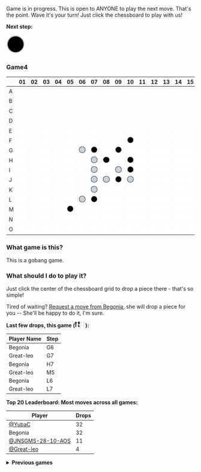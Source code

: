 Game is in progress. This is open to ANYONE to play the next move. That's the point. Wave it's your turn! Just click the chessboard to play with us!

**Next step:**
<!-- Next-piece -->
![If you can see this line of text, the pictures in the game are not loaded properly. This will prevent you from participating in this game. Try refreshing the page several times to resolve this problem.](images/black.svg)

<!-- Number-of-games -->
### Game4

<!-- The-game-board-starts-here -->
|   | 01 | 02 | 03 | 04 | 05 | 06 | 07 | 08 | 09 | 10 | 11 | 12 | 13 | 14 | 15 |
| - | - | - | - | - | - | - | - | - | - | - | - | - | - | - | - |
| A | [![](images/empty.svg)](https://github.com/YubaC/Gobang/issues/new?title=drop,0,0&body=Just+push+%27Submit+new+issue%27+without+editing+the+title.+The+README+will+be+updated+after+approximately+30+seconds.) | [![](images/empty.svg)](https://github.com/YubaC/Gobang/issues/new?title=drop,0,1&body=Just+push+%27Submit+new+issue%27+without+editing+the+title.+The+README+will+be+updated+after+approximately+30+seconds.) | [![](images/empty.svg)](https://github.com/YubaC/Gobang/issues/new?title=drop,0,2&body=Just+push+%27Submit+new+issue%27+without+editing+the+title.+The+README+will+be+updated+after+approximately+30+seconds.) | [![](images/empty.svg)](https://github.com/YubaC/Gobang/issues/new?title=drop,0,3&body=Just+push+%27Submit+new+issue%27+without+editing+the+title.+The+README+will+be+updated+after+approximately+30+seconds.) | [![](images/empty.svg)](https://github.com/YubaC/Gobang/issues/new?title=drop,0,4&body=Just+push+%27Submit+new+issue%27+without+editing+the+title.+The+README+will+be+updated+after+approximately+30+seconds.) | [![](images/empty.svg)](https://github.com/YubaC/Gobang/issues/new?title=drop,0,5&body=Just+push+%27Submit+new+issue%27+without+editing+the+title.+The+README+will+be+updated+after+approximately+30+seconds.) | [![](images/empty.svg)](https://github.com/YubaC/Gobang/issues/new?title=drop,0,6&body=Just+push+%27Submit+new+issue%27+without+editing+the+title.+The+README+will+be+updated+after+approximately+30+seconds.) | [![](images/empty.svg)](https://github.com/YubaC/Gobang/issues/new?title=drop,0,7&body=Just+push+%27Submit+new+issue%27+without+editing+the+title.+The+README+will+be+updated+after+approximately+30+seconds.) | [![](images/empty.svg)](https://github.com/YubaC/Gobang/issues/new?title=drop,0,8&body=Just+push+%27Submit+new+issue%27+without+editing+the+title.+The+README+will+be+updated+after+approximately+30+seconds.) | [![](images/empty.svg)](https://github.com/YubaC/Gobang/issues/new?title=drop,0,9&body=Just+push+%27Submit+new+issue%27+without+editing+the+title.+The+README+will+be+updated+after+approximately+30+seconds.) | [![](images/empty.svg)](https://github.com/YubaC/Gobang/issues/new?title=drop,0,10&body=Just+push+%27Submit+new+issue%27+without+editing+the+title.+The+README+will+be+updated+after+approximately+30+seconds.) | [![](images/empty.svg)](https://github.com/YubaC/Gobang/issues/new?title=drop,0,11&body=Just+push+%27Submit+new+issue%27+without+editing+the+title.+The+README+will+be+updated+after+approximately+30+seconds.) | [![](images/empty.svg)](https://github.com/YubaC/Gobang/issues/new?title=drop,0,12&body=Just+push+%27Submit+new+issue%27+without+editing+the+title.+The+README+will+be+updated+after+approximately+30+seconds.) | [![](images/empty.svg)](https://github.com/YubaC/Gobang/issues/new?title=drop,0,13&body=Just+push+%27Submit+new+issue%27+without+editing+the+title.+The+README+will+be+updated+after+approximately+30+seconds.) | [![](images/empty.svg)](https://github.com/YubaC/Gobang/issues/new?title=drop,0,14&body=Just+push+%27Submit+new+issue%27+without+editing+the+title.+The+README+will+be+updated+after+approximately+30+seconds.) |
| B | [![](images/empty.svg)](https://github.com/YubaC/Gobang/issues/new?title=drop,1,0&body=Just+push+%27Submit+new+issue%27+without+editing+the+title.+The+README+will+be+updated+after+approximately+30+seconds.) | [![](images/empty.svg)](https://github.com/YubaC/Gobang/issues/new?title=drop,1,1&body=Just+push+%27Submit+new+issue%27+without+editing+the+title.+The+README+will+be+updated+after+approximately+30+seconds.) | [![](images/empty.svg)](https://github.com/YubaC/Gobang/issues/new?title=drop,1,2&body=Just+push+%27Submit+new+issue%27+without+editing+the+title.+The+README+will+be+updated+after+approximately+30+seconds.) | [![](images/empty.svg)](https://github.com/YubaC/Gobang/issues/new?title=drop,1,3&body=Just+push+%27Submit+new+issue%27+without+editing+the+title.+The+README+will+be+updated+after+approximately+30+seconds.) | [![](images/empty.svg)](https://github.com/YubaC/Gobang/issues/new?title=drop,1,4&body=Just+push+%27Submit+new+issue%27+without+editing+the+title.+The+README+will+be+updated+after+approximately+30+seconds.) | [![](images/empty.svg)](https://github.com/YubaC/Gobang/issues/new?title=drop,1,5&body=Just+push+%27Submit+new+issue%27+without+editing+the+title.+The+README+will+be+updated+after+approximately+30+seconds.) | [![](images/empty.svg)](https://github.com/YubaC/Gobang/issues/new?title=drop,1,6&body=Just+push+%27Submit+new+issue%27+without+editing+the+title.+The+README+will+be+updated+after+approximately+30+seconds.) | [![](images/empty.svg)](https://github.com/YubaC/Gobang/issues/new?title=drop,1,7&body=Just+push+%27Submit+new+issue%27+without+editing+the+title.+The+README+will+be+updated+after+approximately+30+seconds.) | [![](images/empty.svg)](https://github.com/YubaC/Gobang/issues/new?title=drop,1,8&body=Just+push+%27Submit+new+issue%27+without+editing+the+title.+The+README+will+be+updated+after+approximately+30+seconds.) | [![](images/empty.svg)](https://github.com/YubaC/Gobang/issues/new?title=drop,1,9&body=Just+push+%27Submit+new+issue%27+without+editing+the+title.+The+README+will+be+updated+after+approximately+30+seconds.) | [![](images/empty.svg)](https://github.com/YubaC/Gobang/issues/new?title=drop,1,10&body=Just+push+%27Submit+new+issue%27+without+editing+the+title.+The+README+will+be+updated+after+approximately+30+seconds.) | [![](images/empty.svg)](https://github.com/YubaC/Gobang/issues/new?title=drop,1,11&body=Just+push+%27Submit+new+issue%27+without+editing+the+title.+The+README+will+be+updated+after+approximately+30+seconds.) | [![](images/empty.svg)](https://github.com/YubaC/Gobang/issues/new?title=drop,1,12&body=Just+push+%27Submit+new+issue%27+without+editing+the+title.+The+README+will+be+updated+after+approximately+30+seconds.) | [![](images/empty.svg)](https://github.com/YubaC/Gobang/issues/new?title=drop,1,13&body=Just+push+%27Submit+new+issue%27+without+editing+the+title.+The+README+will+be+updated+after+approximately+30+seconds.) | [![](images/empty.svg)](https://github.com/YubaC/Gobang/issues/new?title=drop,1,14&body=Just+push+%27Submit+new+issue%27+without+editing+the+title.+The+README+will+be+updated+after+approximately+30+seconds.) |
| C | [![](images/empty.svg)](https://github.com/YubaC/Gobang/issues/new?title=drop,2,0&body=Just+push+%27Submit+new+issue%27+without+editing+the+title.+The+README+will+be+updated+after+approximately+30+seconds.) | [![](images/empty.svg)](https://github.com/YubaC/Gobang/issues/new?title=drop,2,1&body=Just+push+%27Submit+new+issue%27+without+editing+the+title.+The+README+will+be+updated+after+approximately+30+seconds.) | [![](images/empty.svg)](https://github.com/YubaC/Gobang/issues/new?title=drop,2,2&body=Just+push+%27Submit+new+issue%27+without+editing+the+title.+The+README+will+be+updated+after+approximately+30+seconds.) | [![](images/empty.svg)](https://github.com/YubaC/Gobang/issues/new?title=drop,2,3&body=Just+push+%27Submit+new+issue%27+without+editing+the+title.+The+README+will+be+updated+after+approximately+30+seconds.) | [![](images/empty.svg)](https://github.com/YubaC/Gobang/issues/new?title=drop,2,4&body=Just+push+%27Submit+new+issue%27+without+editing+the+title.+The+README+will+be+updated+after+approximately+30+seconds.) | [![](images/empty.svg)](https://github.com/YubaC/Gobang/issues/new?title=drop,2,5&body=Just+push+%27Submit+new+issue%27+without+editing+the+title.+The+README+will+be+updated+after+approximately+30+seconds.) | [![](images/empty.svg)](https://github.com/YubaC/Gobang/issues/new?title=drop,2,6&body=Just+push+%27Submit+new+issue%27+without+editing+the+title.+The+README+will+be+updated+after+approximately+30+seconds.) | [![](images/empty.svg)](https://github.com/YubaC/Gobang/issues/new?title=drop,2,7&body=Just+push+%27Submit+new+issue%27+without+editing+the+title.+The+README+will+be+updated+after+approximately+30+seconds.) | [![](images/empty.svg)](https://github.com/YubaC/Gobang/issues/new?title=drop,2,8&body=Just+push+%27Submit+new+issue%27+without+editing+the+title.+The+README+will+be+updated+after+approximately+30+seconds.) | [![](images/empty.svg)](https://github.com/YubaC/Gobang/issues/new?title=drop,2,9&body=Just+push+%27Submit+new+issue%27+without+editing+the+title.+The+README+will+be+updated+after+approximately+30+seconds.) | [![](images/empty.svg)](https://github.com/YubaC/Gobang/issues/new?title=drop,2,10&body=Just+push+%27Submit+new+issue%27+without+editing+the+title.+The+README+will+be+updated+after+approximately+30+seconds.) | [![](images/empty.svg)](https://github.com/YubaC/Gobang/issues/new?title=drop,2,11&body=Just+push+%27Submit+new+issue%27+without+editing+the+title.+The+README+will+be+updated+after+approximately+30+seconds.) | [![](images/empty.svg)](https://github.com/YubaC/Gobang/issues/new?title=drop,2,12&body=Just+push+%27Submit+new+issue%27+without+editing+the+title.+The+README+will+be+updated+after+approximately+30+seconds.) | [![](images/empty.svg)](https://github.com/YubaC/Gobang/issues/new?title=drop,2,13&body=Just+push+%27Submit+new+issue%27+without+editing+the+title.+The+README+will+be+updated+after+approximately+30+seconds.) | [![](images/empty.svg)](https://github.com/YubaC/Gobang/issues/new?title=drop,2,14&body=Just+push+%27Submit+new+issue%27+without+editing+the+title.+The+README+will+be+updated+after+approximately+30+seconds.) |
| D | [![](images/empty.svg)](https://github.com/YubaC/Gobang/issues/new?title=drop,3,0&body=Just+push+%27Submit+new+issue%27+without+editing+the+title.+The+README+will+be+updated+after+approximately+30+seconds.) | [![](images/empty.svg)](https://github.com/YubaC/Gobang/issues/new?title=drop,3,1&body=Just+push+%27Submit+new+issue%27+without+editing+the+title.+The+README+will+be+updated+after+approximately+30+seconds.) | [![](images/empty.svg)](https://github.com/YubaC/Gobang/issues/new?title=drop,3,2&body=Just+push+%27Submit+new+issue%27+without+editing+the+title.+The+README+will+be+updated+after+approximately+30+seconds.) | [![](images/empty.svg)](https://github.com/YubaC/Gobang/issues/new?title=drop,3,3&body=Just+push+%27Submit+new+issue%27+without+editing+the+title.+The+README+will+be+updated+after+approximately+30+seconds.) | [![](images/empty.svg)](https://github.com/YubaC/Gobang/issues/new?title=drop,3,4&body=Just+push+%27Submit+new+issue%27+without+editing+the+title.+The+README+will+be+updated+after+approximately+30+seconds.) | [![](images/empty.svg)](https://github.com/YubaC/Gobang/issues/new?title=drop,3,5&body=Just+push+%27Submit+new+issue%27+without+editing+the+title.+The+README+will+be+updated+after+approximately+30+seconds.) | [![](images/empty.svg)](https://github.com/YubaC/Gobang/issues/new?title=drop,3,6&body=Just+push+%27Submit+new+issue%27+without+editing+the+title.+The+README+will+be+updated+after+approximately+30+seconds.) | [![](images/empty.svg)](https://github.com/YubaC/Gobang/issues/new?title=drop,3,7&body=Just+push+%27Submit+new+issue%27+without+editing+the+title.+The+README+will+be+updated+after+approximately+30+seconds.) | [![](images/empty.svg)](https://github.com/YubaC/Gobang/issues/new?title=drop,3,8&body=Just+push+%27Submit+new+issue%27+without+editing+the+title.+The+README+will+be+updated+after+approximately+30+seconds.) | [![](images/empty.svg)](https://github.com/YubaC/Gobang/issues/new?title=drop,3,9&body=Just+push+%27Submit+new+issue%27+without+editing+the+title.+The+README+will+be+updated+after+approximately+30+seconds.) | [![](images/empty.svg)](https://github.com/YubaC/Gobang/issues/new?title=drop,3,10&body=Just+push+%27Submit+new+issue%27+without+editing+the+title.+The+README+will+be+updated+after+approximately+30+seconds.) | [![](images/empty.svg)](https://github.com/YubaC/Gobang/issues/new?title=drop,3,11&body=Just+push+%27Submit+new+issue%27+without+editing+the+title.+The+README+will+be+updated+after+approximately+30+seconds.) | [![](images/empty.svg)](https://github.com/YubaC/Gobang/issues/new?title=drop,3,12&body=Just+push+%27Submit+new+issue%27+without+editing+the+title.+The+README+will+be+updated+after+approximately+30+seconds.) | [![](images/empty.svg)](https://github.com/YubaC/Gobang/issues/new?title=drop,3,13&body=Just+push+%27Submit+new+issue%27+without+editing+the+title.+The+README+will+be+updated+after+approximately+30+seconds.) | [![](images/empty.svg)](https://github.com/YubaC/Gobang/issues/new?title=drop,3,14&body=Just+push+%27Submit+new+issue%27+without+editing+the+title.+The+README+will+be+updated+after+approximately+30+seconds.) |
| E | [![](images/empty.svg)](https://github.com/YubaC/Gobang/issues/new?title=drop,4,0&body=Just+push+%27Submit+new+issue%27+without+editing+the+title.+The+README+will+be+updated+after+approximately+30+seconds.) | [![](images/empty.svg)](https://github.com/YubaC/Gobang/issues/new?title=drop,4,1&body=Just+push+%27Submit+new+issue%27+without+editing+the+title.+The+README+will+be+updated+after+approximately+30+seconds.) | [![](images/empty.svg)](https://github.com/YubaC/Gobang/issues/new?title=drop,4,2&body=Just+push+%27Submit+new+issue%27+without+editing+the+title.+The+README+will+be+updated+after+approximately+30+seconds.) | [![](images/empty.svg)](https://github.com/YubaC/Gobang/issues/new?title=drop,4,3&body=Just+push+%27Submit+new+issue%27+without+editing+the+title.+The+README+will+be+updated+after+approximately+30+seconds.) | [![](images/empty.svg)](https://github.com/YubaC/Gobang/issues/new?title=drop,4,4&body=Just+push+%27Submit+new+issue%27+without+editing+the+title.+The+README+will+be+updated+after+approximately+30+seconds.) | [![](images/empty.svg)](https://github.com/YubaC/Gobang/issues/new?title=drop,4,5&body=Just+push+%27Submit+new+issue%27+without+editing+the+title.+The+README+will+be+updated+after+approximately+30+seconds.) | [![](images/empty.svg)](https://github.com/YubaC/Gobang/issues/new?title=drop,4,6&body=Just+push+%27Submit+new+issue%27+without+editing+the+title.+The+README+will+be+updated+after+approximately+30+seconds.) | [![](images/empty.svg)](https://github.com/YubaC/Gobang/issues/new?title=drop,4,7&body=Just+push+%27Submit+new+issue%27+without+editing+the+title.+The+README+will+be+updated+after+approximately+30+seconds.) | [![](images/empty.svg)](https://github.com/YubaC/Gobang/issues/new?title=drop,4,8&body=Just+push+%27Submit+new+issue%27+without+editing+the+title.+The+README+will+be+updated+after+approximately+30+seconds.) | [![](images/empty.svg)](https://github.com/YubaC/Gobang/issues/new?title=drop,4,9&body=Just+push+%27Submit+new+issue%27+without+editing+the+title.+The+README+will+be+updated+after+approximately+30+seconds.) | [![](images/empty.svg)](https://github.com/YubaC/Gobang/issues/new?title=drop,4,10&body=Just+push+%27Submit+new+issue%27+without+editing+the+title.+The+README+will+be+updated+after+approximately+30+seconds.) | [![](images/empty.svg)](https://github.com/YubaC/Gobang/issues/new?title=drop,4,11&body=Just+push+%27Submit+new+issue%27+without+editing+the+title.+The+README+will+be+updated+after+approximately+30+seconds.) | [![](images/empty.svg)](https://github.com/YubaC/Gobang/issues/new?title=drop,4,12&body=Just+push+%27Submit+new+issue%27+without+editing+the+title.+The+README+will+be+updated+after+approximately+30+seconds.) | [![](images/empty.svg)](https://github.com/YubaC/Gobang/issues/new?title=drop,4,13&body=Just+push+%27Submit+new+issue%27+without+editing+the+title.+The+README+will+be+updated+after+approximately+30+seconds.) | [![](images/empty.svg)](https://github.com/YubaC/Gobang/issues/new?title=drop,4,14&body=Just+push+%27Submit+new+issue%27+without+editing+the+title.+The+README+will+be+updated+after+approximately+30+seconds.) |
| F | [![](images/empty.svg)](https://github.com/YubaC/Gobang/issues/new?title=drop,5,0&body=Just+push+%27Submit+new+issue%27+without+editing+the+title.+The+README+will+be+updated+after+approximately+30+seconds.) | [![](images/empty.svg)](https://github.com/YubaC/Gobang/issues/new?title=drop,5,1&body=Just+push+%27Submit+new+issue%27+without+editing+the+title.+The+README+will+be+updated+after+approximately+30+seconds.) | [![](images/empty.svg)](https://github.com/YubaC/Gobang/issues/new?title=drop,5,2&body=Just+push+%27Submit+new+issue%27+without+editing+the+title.+The+README+will+be+updated+after+approximately+30+seconds.) | [![](images/empty.svg)](https://github.com/YubaC/Gobang/issues/new?title=drop,5,3&body=Just+push+%27Submit+new+issue%27+without+editing+the+title.+The+README+will+be+updated+after+approximately+30+seconds.) | [![](images/empty.svg)](https://github.com/YubaC/Gobang/issues/new?title=drop,5,4&body=Just+push+%27Submit+new+issue%27+without+editing+the+title.+The+README+will+be+updated+after+approximately+30+seconds.) | [![](images/empty.svg)](https://github.com/YubaC/Gobang/issues/new?title=drop,5,5&body=Just+push+%27Submit+new+issue%27+without+editing+the+title.+The+README+will+be+updated+after+approximately+30+seconds.) | [![](images/empty.svg)](https://github.com/YubaC/Gobang/issues/new?title=drop,5,6&body=Just+push+%27Submit+new+issue%27+without+editing+the+title.+The+README+will+be+updated+after+approximately+30+seconds.) | [![](images/empty.svg)](https://github.com/YubaC/Gobang/issues/new?title=drop,5,7&body=Just+push+%27Submit+new+issue%27+without+editing+the+title.+The+README+will+be+updated+after+approximately+30+seconds.) | [![](images/empty.svg)](https://github.com/YubaC/Gobang/issues/new?title=drop,5,8&body=Just+push+%27Submit+new+issue%27+without+editing+the+title.+The+README+will+be+updated+after+approximately+30+seconds.) | ![](images/black.svg) | [![](images/empty.svg)](https://github.com/YubaC/Gobang/issues/new?title=drop,5,10&body=Just+push+%27Submit+new+issue%27+without+editing+the+title.+The+README+will+be+updated+after+approximately+30+seconds.) | [![](images/empty.svg)](https://github.com/YubaC/Gobang/issues/new?title=drop,5,11&body=Just+push+%27Submit+new+issue%27+without+editing+the+title.+The+README+will+be+updated+after+approximately+30+seconds.) | [![](images/empty.svg)](https://github.com/YubaC/Gobang/issues/new?title=drop,5,12&body=Just+push+%27Submit+new+issue%27+without+editing+the+title.+The+README+will+be+updated+after+approximately+30+seconds.) | [![](images/empty.svg)](https://github.com/YubaC/Gobang/issues/new?title=drop,5,13&body=Just+push+%27Submit+new+issue%27+without+editing+the+title.+The+README+will+be+updated+after+approximately+30+seconds.) | [![](images/empty.svg)](https://github.com/YubaC/Gobang/issues/new?title=drop,5,14&body=Just+push+%27Submit+new+issue%27+without+editing+the+title.+The+README+will+be+updated+after+approximately+30+seconds.) |
| G | [![](images/empty.svg)](https://github.com/YubaC/Gobang/issues/new?title=drop,6,0&body=Just+push+%27Submit+new+issue%27+without+editing+the+title.+The+README+will+be+updated+after+approximately+30+seconds.) | [![](images/empty.svg)](https://github.com/YubaC/Gobang/issues/new?title=drop,6,1&body=Just+push+%27Submit+new+issue%27+without+editing+the+title.+The+README+will+be+updated+after+approximately+30+seconds.) | [![](images/empty.svg)](https://github.com/YubaC/Gobang/issues/new?title=drop,6,2&body=Just+push+%27Submit+new+issue%27+without+editing+the+title.+The+README+will+be+updated+after+approximately+30+seconds.) | [![](images/empty.svg)](https://github.com/YubaC/Gobang/issues/new?title=drop,6,3&body=Just+push+%27Submit+new+issue%27+without+editing+the+title.+The+README+will+be+updated+after+approximately+30+seconds.) | [![](images/empty.svg)](https://github.com/YubaC/Gobang/issues/new?title=drop,6,4&body=Just+push+%27Submit+new+issue%27+without+editing+the+title.+The+README+will+be+updated+after+approximately+30+seconds.) | ![](images/white.svg) | ![](images/black.svg) | [![](images/empty.svg)](https://github.com/YubaC/Gobang/issues/new?title=drop,6,7&body=Just+push+%27Submit+new+issue%27+without+editing+the+title.+The+README+will+be+updated+after+approximately+30+seconds.) | ![](images/black.svg) | [![](images/empty.svg)](https://github.com/YubaC/Gobang/issues/new?title=drop,6,9&body=Just+push+%27Submit+new+issue%27+without+editing+the+title.+The+README+will+be+updated+after+approximately+30+seconds.) | [![](images/empty.svg)](https://github.com/YubaC/Gobang/issues/new?title=drop,6,10&body=Just+push+%27Submit+new+issue%27+without+editing+the+title.+The+README+will+be+updated+after+approximately+30+seconds.) | [![](images/empty.svg)](https://github.com/YubaC/Gobang/issues/new?title=drop,6,11&body=Just+push+%27Submit+new+issue%27+without+editing+the+title.+The+README+will+be+updated+after+approximately+30+seconds.) | [![](images/empty.svg)](https://github.com/YubaC/Gobang/issues/new?title=drop,6,12&body=Just+push+%27Submit+new+issue%27+without+editing+the+title.+The+README+will+be+updated+after+approximately+30+seconds.) | [![](images/empty.svg)](https://github.com/YubaC/Gobang/issues/new?title=drop,6,13&body=Just+push+%27Submit+new+issue%27+without+editing+the+title.+The+README+will+be+updated+after+approximately+30+seconds.) | [![](images/empty.svg)](https://github.com/YubaC/Gobang/issues/new?title=drop,6,14&body=Just+push+%27Submit+new+issue%27+without+editing+the+title.+The+README+will+be+updated+after+approximately+30+seconds.) |
| H | [![](images/empty.svg)](https://github.com/YubaC/Gobang/issues/new?title=drop,7,0&body=Just+push+%27Submit+new+issue%27+without+editing+the+title.+The+README+will+be+updated+after+approximately+30+seconds.) | [![](images/empty.svg)](https://github.com/YubaC/Gobang/issues/new?title=drop,7,1&body=Just+push+%27Submit+new+issue%27+without+editing+the+title.+The+README+will+be+updated+after+approximately+30+seconds.) | [![](images/empty.svg)](https://github.com/YubaC/Gobang/issues/new?title=drop,7,2&body=Just+push+%27Submit+new+issue%27+without+editing+the+title.+The+README+will+be+updated+after+approximately+30+seconds.) | [![](images/empty.svg)](https://github.com/YubaC/Gobang/issues/new?title=drop,7,3&body=Just+push+%27Submit+new+issue%27+without+editing+the+title.+The+README+will+be+updated+after+approximately+30+seconds.) | [![](images/empty.svg)](https://github.com/YubaC/Gobang/issues/new?title=drop,7,4&body=Just+push+%27Submit+new+issue%27+without+editing+the+title.+The+README+will+be+updated+after+approximately+30+seconds.) | [![](images/empty.svg)](https://github.com/YubaC/Gobang/issues/new?title=drop,7,5&body=Just+push+%27Submit+new+issue%27+without+editing+the+title.+The+README+will+be+updated+after+approximately+30+seconds.) | ![](images/white.svg) | ![](images/black.svg) | [![](images/empty.svg)](https://github.com/YubaC/Gobang/issues/new?title=drop,7,8&body=Just+push+%27Submit+new+issue%27+without+editing+the+title.+The+README+will+be+updated+after+approximately+30+seconds.) | ![](images/black.svg) | [![](images/empty.svg)](https://github.com/YubaC/Gobang/issues/new?title=drop,7,10&body=Just+push+%27Submit+new+issue%27+without+editing+the+title.+The+README+will+be+updated+after+approximately+30+seconds.) | [![](images/empty.svg)](https://github.com/YubaC/Gobang/issues/new?title=drop,7,11&body=Just+push+%27Submit+new+issue%27+without+editing+the+title.+The+README+will+be+updated+after+approximately+30+seconds.) | [![](images/empty.svg)](https://github.com/YubaC/Gobang/issues/new?title=drop,7,12&body=Just+push+%27Submit+new+issue%27+without+editing+the+title.+The+README+will+be+updated+after+approximately+30+seconds.) | [![](images/empty.svg)](https://github.com/YubaC/Gobang/issues/new?title=drop,7,13&body=Just+push+%27Submit+new+issue%27+without+editing+the+title.+The+README+will+be+updated+after+approximately+30+seconds.) | [![](images/empty.svg)](https://github.com/YubaC/Gobang/issues/new?title=drop,7,14&body=Just+push+%27Submit+new+issue%27+without+editing+the+title.+The+README+will+be+updated+after+approximately+30+seconds.) |
| I | [![](images/empty.svg)](https://github.com/YubaC/Gobang/issues/new?title=drop,8,0&body=Just+push+%27Submit+new+issue%27+without+editing+the+title.+The+README+will+be+updated+after+approximately+30+seconds.) | [![](images/empty.svg)](https://github.com/YubaC/Gobang/issues/new?title=drop,8,1&body=Just+push+%27Submit+new+issue%27+without+editing+the+title.+The+README+will+be+updated+after+approximately+30+seconds.) | [![](images/empty.svg)](https://github.com/YubaC/Gobang/issues/new?title=drop,8,2&body=Just+push+%27Submit+new+issue%27+without+editing+the+title.+The+README+will+be+updated+after+approximately+30+seconds.) | [![](images/empty.svg)](https://github.com/YubaC/Gobang/issues/new?title=drop,8,3&body=Just+push+%27Submit+new+issue%27+without+editing+the+title.+The+README+will+be+updated+after+approximately+30+seconds.) | [![](images/empty.svg)](https://github.com/YubaC/Gobang/issues/new?title=drop,8,4&body=Just+push+%27Submit+new+issue%27+without+editing+the+title.+The+README+will+be+updated+after+approximately+30+seconds.) | [![](images/empty.svg)](https://github.com/YubaC/Gobang/issues/new?title=drop,8,5&body=Just+push+%27Submit+new+issue%27+without+editing+the+title.+The+README+will+be+updated+after+approximately+30+seconds.) | ![](images/white.svg) | [![](images/empty.svg)](https://github.com/YubaC/Gobang/issues/new?title=drop,8,7&body=Just+push+%27Submit+new+issue%27+without+editing+the+title.+The+README+will+be+updated+after+approximately+30+seconds.) | ![](images/white.svg) | ![](images/black.svg) | [![](images/empty.svg)](https://github.com/YubaC/Gobang/issues/new?title=drop,8,10&body=Just+push+%27Submit+new+issue%27+without+editing+the+title.+The+README+will+be+updated+after+approximately+30+seconds.) | [![](images/empty.svg)](https://github.com/YubaC/Gobang/issues/new?title=drop,8,11&body=Just+push+%27Submit+new+issue%27+without+editing+the+title.+The+README+will+be+updated+after+approximately+30+seconds.) | [![](images/empty.svg)](https://github.com/YubaC/Gobang/issues/new?title=drop,8,12&body=Just+push+%27Submit+new+issue%27+without+editing+the+title.+The+README+will+be+updated+after+approximately+30+seconds.) | [![](images/empty.svg)](https://github.com/YubaC/Gobang/issues/new?title=drop,8,13&body=Just+push+%27Submit+new+issue%27+without+editing+the+title.+The+README+will+be+updated+after+approximately+30+seconds.) | [![](images/empty.svg)](https://github.com/YubaC/Gobang/issues/new?title=drop,8,14&body=Just+push+%27Submit+new+issue%27+without+editing+the+title.+The+README+will+be+updated+after+approximately+30+seconds.) |
| J | [![](images/empty.svg)](https://github.com/YubaC/Gobang/issues/new?title=drop,9,0&body=Just+push+%27Submit+new+issue%27+without+editing+the+title.+The+README+will+be+updated+after+approximately+30+seconds.) | [![](images/empty.svg)](https://github.com/YubaC/Gobang/issues/new?title=drop,9,1&body=Just+push+%27Submit+new+issue%27+without+editing+the+title.+The+README+will+be+updated+after+approximately+30+seconds.) | [![](images/empty.svg)](https://github.com/YubaC/Gobang/issues/new?title=drop,9,2&body=Just+push+%27Submit+new+issue%27+without+editing+the+title.+The+README+will+be+updated+after+approximately+30+seconds.) | [![](images/empty.svg)](https://github.com/YubaC/Gobang/issues/new?title=drop,9,3&body=Just+push+%27Submit+new+issue%27+without+editing+the+title.+The+README+will+be+updated+after+approximately+30+seconds.) | [![](images/empty.svg)](https://github.com/YubaC/Gobang/issues/new?title=drop,9,4&body=Just+push+%27Submit+new+issue%27+without+editing+the+title.+The+README+will+be+updated+after+approximately+30+seconds.) | [![](images/empty.svg)](https://github.com/YubaC/Gobang/issues/new?title=drop,9,5&body=Just+push+%27Submit+new+issue%27+without+editing+the+title.+The+README+will+be+updated+after+approximately+30+seconds.) | ![](images/white.svg) | ![](images/white.svg) | ![](images/black.svg) | ![](images/white.svg) | [![](images/empty.svg)](https://github.com/YubaC/Gobang/issues/new?title=drop,9,10&body=Just+push+%27Submit+new+issue%27+without+editing+the+title.+The+README+will+be+updated+after+approximately+30+seconds.) | [![](images/empty.svg)](https://github.com/YubaC/Gobang/issues/new?title=drop,9,11&body=Just+push+%27Submit+new+issue%27+without+editing+the+title.+The+README+will+be+updated+after+approximately+30+seconds.) | [![](images/empty.svg)](https://github.com/YubaC/Gobang/issues/new?title=drop,9,12&body=Just+push+%27Submit+new+issue%27+without+editing+the+title.+The+README+will+be+updated+after+approximately+30+seconds.) | [![](images/empty.svg)](https://github.com/YubaC/Gobang/issues/new?title=drop,9,13&body=Just+push+%27Submit+new+issue%27+without+editing+the+title.+The+README+will+be+updated+after+approximately+30+seconds.) | [![](images/empty.svg)](https://github.com/YubaC/Gobang/issues/new?title=drop,9,14&body=Just+push+%27Submit+new+issue%27+without+editing+the+title.+The+README+will+be+updated+after+approximately+30+seconds.) |
| K | [![](images/empty.svg)](https://github.com/YubaC/Gobang/issues/new?title=drop,10,0&body=Just+push+%27Submit+new+issue%27+without+editing+the+title.+The+README+will+be+updated+after+approximately+30+seconds.) | [![](images/empty.svg)](https://github.com/YubaC/Gobang/issues/new?title=drop,10,1&body=Just+push+%27Submit+new+issue%27+without+editing+the+title.+The+README+will+be+updated+after+approximately+30+seconds.) | [![](images/empty.svg)](https://github.com/YubaC/Gobang/issues/new?title=drop,10,2&body=Just+push+%27Submit+new+issue%27+without+editing+the+title.+The+README+will+be+updated+after+approximately+30+seconds.) | [![](images/empty.svg)](https://github.com/YubaC/Gobang/issues/new?title=drop,10,3&body=Just+push+%27Submit+new+issue%27+without+editing+the+title.+The+README+will+be+updated+after+approximately+30+seconds.) | [![](images/empty.svg)](https://github.com/YubaC/Gobang/issues/new?title=drop,10,4&body=Just+push+%27Submit+new+issue%27+without+editing+the+title.+The+README+will+be+updated+after+approximately+30+seconds.) | [![](images/empty.svg)](https://github.com/YubaC/Gobang/issues/new?title=drop,10,5&body=Just+push+%27Submit+new+issue%27+without+editing+the+title.+The+README+will+be+updated+after+approximately+30+seconds.) | ![](images/white.svg) | [![](images/empty.svg)](https://github.com/YubaC/Gobang/issues/new?title=drop,10,7&body=Just+push+%27Submit+new+issue%27+without+editing+the+title.+The+README+will+be+updated+after+approximately+30+seconds.) | [![](images/empty.svg)](https://github.com/YubaC/Gobang/issues/new?title=drop,10,8&body=Just+push+%27Submit+new+issue%27+without+editing+the+title.+The+README+will+be+updated+after+approximately+30+seconds.) | [![](images/empty.svg)](https://github.com/YubaC/Gobang/issues/new?title=drop,10,9&body=Just+push+%27Submit+new+issue%27+without+editing+the+title.+The+README+will+be+updated+after+approximately+30+seconds.) | [![](images/empty.svg)](https://github.com/YubaC/Gobang/issues/new?title=drop,10,10&body=Just+push+%27Submit+new+issue%27+without+editing+the+title.+The+README+will+be+updated+after+approximately+30+seconds.) | [![](images/empty.svg)](https://github.com/YubaC/Gobang/issues/new?title=drop,10,11&body=Just+push+%27Submit+new+issue%27+without+editing+the+title.+The+README+will+be+updated+after+approximately+30+seconds.) | [![](images/empty.svg)](https://github.com/YubaC/Gobang/issues/new?title=drop,10,12&body=Just+push+%27Submit+new+issue%27+without+editing+the+title.+The+README+will+be+updated+after+approximately+30+seconds.) | [![](images/empty.svg)](https://github.com/YubaC/Gobang/issues/new?title=drop,10,13&body=Just+push+%27Submit+new+issue%27+without+editing+the+title.+The+README+will+be+updated+after+approximately+30+seconds.) | [![](images/empty.svg)](https://github.com/YubaC/Gobang/issues/new?title=drop,10,14&body=Just+push+%27Submit+new+issue%27+without+editing+the+title.+The+README+will+be+updated+after+approximately+30+seconds.) |
| L | [![](images/empty.svg)](https://github.com/YubaC/Gobang/issues/new?title=drop,11,0&body=Just+push+%27Submit+new+issue%27+without+editing+the+title.+The+README+will+be+updated+after+approximately+30+seconds.) | [![](images/empty.svg)](https://github.com/YubaC/Gobang/issues/new?title=drop,11,1&body=Just+push+%27Submit+new+issue%27+without+editing+the+title.+The+README+will+be+updated+after+approximately+30+seconds.) | [![](images/empty.svg)](https://github.com/YubaC/Gobang/issues/new?title=drop,11,2&body=Just+push+%27Submit+new+issue%27+without+editing+the+title.+The+README+will+be+updated+after+approximately+30+seconds.) | [![](images/empty.svg)](https://github.com/YubaC/Gobang/issues/new?title=drop,11,3&body=Just+push+%27Submit+new+issue%27+without+editing+the+title.+The+README+will+be+updated+after+approximately+30+seconds.) | [![](images/empty.svg)](https://github.com/YubaC/Gobang/issues/new?title=drop,11,4&body=Just+push+%27Submit+new+issue%27+without+editing+the+title.+The+README+will+be+updated+after+approximately+30+seconds.) | ![](images/white.svg) | ![](images/black.svg) | [![](images/empty.svg)](https://github.com/YubaC/Gobang/issues/new?title=drop,11,7&body=Just+push+%27Submit+new+issue%27+without+editing+the+title.+The+README+will+be+updated+after+approximately+30+seconds.) | [![](images/empty.svg)](https://github.com/YubaC/Gobang/issues/new?title=drop,11,8&body=Just+push+%27Submit+new+issue%27+without+editing+the+title.+The+README+will+be+updated+after+approximately+30+seconds.) | [![](images/empty.svg)](https://github.com/YubaC/Gobang/issues/new?title=drop,11,9&body=Just+push+%27Submit+new+issue%27+without+editing+the+title.+The+README+will+be+updated+after+approximately+30+seconds.) | [![](images/empty.svg)](https://github.com/YubaC/Gobang/issues/new?title=drop,11,10&body=Just+push+%27Submit+new+issue%27+without+editing+the+title.+The+README+will+be+updated+after+approximately+30+seconds.) | [![](images/empty.svg)](https://github.com/YubaC/Gobang/issues/new?title=drop,11,11&body=Just+push+%27Submit+new+issue%27+without+editing+the+title.+The+README+will+be+updated+after+approximately+30+seconds.) | [![](images/empty.svg)](https://github.com/YubaC/Gobang/issues/new?title=drop,11,12&body=Just+push+%27Submit+new+issue%27+without+editing+the+title.+The+README+will+be+updated+after+approximately+30+seconds.) | [![](images/empty.svg)](https://github.com/YubaC/Gobang/issues/new?title=drop,11,13&body=Just+push+%27Submit+new+issue%27+without+editing+the+title.+The+README+will+be+updated+after+approximately+30+seconds.) | [![](images/empty.svg)](https://github.com/YubaC/Gobang/issues/new?title=drop,11,14&body=Just+push+%27Submit+new+issue%27+without+editing+the+title.+The+README+will+be+updated+after+approximately+30+seconds.) |
| M | [![](images/empty.svg)](https://github.com/YubaC/Gobang/issues/new?title=drop,12,0&body=Just+push+%27Submit+new+issue%27+without+editing+the+title.+The+README+will+be+updated+after+approximately+30+seconds.) | [![](images/empty.svg)](https://github.com/YubaC/Gobang/issues/new?title=drop,12,1&body=Just+push+%27Submit+new+issue%27+without+editing+the+title.+The+README+will+be+updated+after+approximately+30+seconds.) | [![](images/empty.svg)](https://github.com/YubaC/Gobang/issues/new?title=drop,12,2&body=Just+push+%27Submit+new+issue%27+without+editing+the+title.+The+README+will+be+updated+after+approximately+30+seconds.) | [![](images/empty.svg)](https://github.com/YubaC/Gobang/issues/new?title=drop,12,3&body=Just+push+%27Submit+new+issue%27+without+editing+the+title.+The+README+will+be+updated+after+approximately+30+seconds.) | ![](images/black.svg) | [![](images/empty.svg)](https://github.com/YubaC/Gobang/issues/new?title=drop,12,5&body=Just+push+%27Submit+new+issue%27+without+editing+the+title.+The+README+will+be+updated+after+approximately+30+seconds.) | [![](images/empty.svg)](https://github.com/YubaC/Gobang/issues/new?title=drop,12,6&body=Just+push+%27Submit+new+issue%27+without+editing+the+title.+The+README+will+be+updated+after+approximately+30+seconds.) | [![](images/empty.svg)](https://github.com/YubaC/Gobang/issues/new?title=drop,12,7&body=Just+push+%27Submit+new+issue%27+without+editing+the+title.+The+README+will+be+updated+after+approximately+30+seconds.) | [![](images/empty.svg)](https://github.com/YubaC/Gobang/issues/new?title=drop,12,8&body=Just+push+%27Submit+new+issue%27+without+editing+the+title.+The+README+will+be+updated+after+approximately+30+seconds.) | [![](images/empty.svg)](https://github.com/YubaC/Gobang/issues/new?title=drop,12,9&body=Just+push+%27Submit+new+issue%27+without+editing+the+title.+The+README+will+be+updated+after+approximately+30+seconds.) | [![](images/empty.svg)](https://github.com/YubaC/Gobang/issues/new?title=drop,12,10&body=Just+push+%27Submit+new+issue%27+without+editing+the+title.+The+README+will+be+updated+after+approximately+30+seconds.) | [![](images/empty.svg)](https://github.com/YubaC/Gobang/issues/new?title=drop,12,11&body=Just+push+%27Submit+new+issue%27+without+editing+the+title.+The+README+will+be+updated+after+approximately+30+seconds.) | [![](images/empty.svg)](https://github.com/YubaC/Gobang/issues/new?title=drop,12,12&body=Just+push+%27Submit+new+issue%27+without+editing+the+title.+The+README+will+be+updated+after+approximately+30+seconds.) | [![](images/empty.svg)](https://github.com/YubaC/Gobang/issues/new?title=drop,12,13&body=Just+push+%27Submit+new+issue%27+without+editing+the+title.+The+README+will+be+updated+after+approximately+30+seconds.) | [![](images/empty.svg)](https://github.com/YubaC/Gobang/issues/new?title=drop,12,14&body=Just+push+%27Submit+new+issue%27+without+editing+the+title.+The+README+will+be+updated+after+approximately+30+seconds.) |
| N | [![](images/empty.svg)](https://github.com/YubaC/Gobang/issues/new?title=drop,13,0&body=Just+push+%27Submit+new+issue%27+without+editing+the+title.+The+README+will+be+updated+after+approximately+30+seconds.) | [![](images/empty.svg)](https://github.com/YubaC/Gobang/issues/new?title=drop,13,1&body=Just+push+%27Submit+new+issue%27+without+editing+the+title.+The+README+will+be+updated+after+approximately+30+seconds.) | [![](images/empty.svg)](https://github.com/YubaC/Gobang/issues/new?title=drop,13,2&body=Just+push+%27Submit+new+issue%27+without+editing+the+title.+The+README+will+be+updated+after+approximately+30+seconds.) | [![](images/empty.svg)](https://github.com/YubaC/Gobang/issues/new?title=drop,13,3&body=Just+push+%27Submit+new+issue%27+without+editing+the+title.+The+README+will+be+updated+after+approximately+30+seconds.) | [![](images/empty.svg)](https://github.com/YubaC/Gobang/issues/new?title=drop,13,4&body=Just+push+%27Submit+new+issue%27+without+editing+the+title.+The+README+will+be+updated+after+approximately+30+seconds.) | [![](images/empty.svg)](https://github.com/YubaC/Gobang/issues/new?title=drop,13,5&body=Just+push+%27Submit+new+issue%27+without+editing+the+title.+The+README+will+be+updated+after+approximately+30+seconds.) | [![](images/empty.svg)](https://github.com/YubaC/Gobang/issues/new?title=drop,13,6&body=Just+push+%27Submit+new+issue%27+without+editing+the+title.+The+README+will+be+updated+after+approximately+30+seconds.) | [![](images/empty.svg)](https://github.com/YubaC/Gobang/issues/new?title=drop,13,7&body=Just+push+%27Submit+new+issue%27+without+editing+the+title.+The+README+will+be+updated+after+approximately+30+seconds.) | [![](images/empty.svg)](https://github.com/YubaC/Gobang/issues/new?title=drop,13,8&body=Just+push+%27Submit+new+issue%27+without+editing+the+title.+The+README+will+be+updated+after+approximately+30+seconds.) | [![](images/empty.svg)](https://github.com/YubaC/Gobang/issues/new?title=drop,13,9&body=Just+push+%27Submit+new+issue%27+without+editing+the+title.+The+README+will+be+updated+after+approximately+30+seconds.) | [![](images/empty.svg)](https://github.com/YubaC/Gobang/issues/new?title=drop,13,10&body=Just+push+%27Submit+new+issue%27+without+editing+the+title.+The+README+will+be+updated+after+approximately+30+seconds.) | [![](images/empty.svg)](https://github.com/YubaC/Gobang/issues/new?title=drop,13,11&body=Just+push+%27Submit+new+issue%27+without+editing+the+title.+The+README+will+be+updated+after+approximately+30+seconds.) | [![](images/empty.svg)](https://github.com/YubaC/Gobang/issues/new?title=drop,13,12&body=Just+push+%27Submit+new+issue%27+without+editing+the+title.+The+README+will+be+updated+after+approximately+30+seconds.) | [![](images/empty.svg)](https://github.com/YubaC/Gobang/issues/new?title=drop,13,13&body=Just+push+%27Submit+new+issue%27+without+editing+the+title.+The+README+will+be+updated+after+approximately+30+seconds.) | [![](images/empty.svg)](https://github.com/YubaC/Gobang/issues/new?title=drop,13,14&body=Just+push+%27Submit+new+issue%27+without+editing+the+title.+The+README+will+be+updated+after+approximately+30+seconds.) |
| O | [![](images/empty.svg)](https://github.com/YubaC/Gobang/issues/new?title=drop,14,0&body=Just+push+%27Submit+new+issue%27+without+editing+the+title.+The+README+will+be+updated+after+approximately+30+seconds.) | [![](images/empty.svg)](https://github.com/YubaC/Gobang/issues/new?title=drop,14,1&body=Just+push+%27Submit+new+issue%27+without+editing+the+title.+The+README+will+be+updated+after+approximately+30+seconds.) | [![](images/empty.svg)](https://github.com/YubaC/Gobang/issues/new?title=drop,14,2&body=Just+push+%27Submit+new+issue%27+without+editing+the+title.+The+README+will+be+updated+after+approximately+30+seconds.) | [![](images/empty.svg)](https://github.com/YubaC/Gobang/issues/new?title=drop,14,3&body=Just+push+%27Submit+new+issue%27+without+editing+the+title.+The+README+will+be+updated+after+approximately+30+seconds.) | [![](images/empty.svg)](https://github.com/YubaC/Gobang/issues/new?title=drop,14,4&body=Just+push+%27Submit+new+issue%27+without+editing+the+title.+The+README+will+be+updated+after+approximately+30+seconds.) | [![](images/empty.svg)](https://github.com/YubaC/Gobang/issues/new?title=drop,14,5&body=Just+push+%27Submit+new+issue%27+without+editing+the+title.+The+README+will+be+updated+after+approximately+30+seconds.) | [![](images/empty.svg)](https://github.com/YubaC/Gobang/issues/new?title=drop,14,6&body=Just+push+%27Submit+new+issue%27+without+editing+the+title.+The+README+will+be+updated+after+approximately+30+seconds.) | [![](images/empty.svg)](https://github.com/YubaC/Gobang/issues/new?title=drop,14,7&body=Just+push+%27Submit+new+issue%27+without+editing+the+title.+The+README+will+be+updated+after+approximately+30+seconds.) | [![](images/empty.svg)](https://github.com/YubaC/Gobang/issues/new?title=drop,14,8&body=Just+push+%27Submit+new+issue%27+without+editing+the+title.+The+README+will+be+updated+after+approximately+30+seconds.) | [![](images/empty.svg)](https://github.com/YubaC/Gobang/issues/new?title=drop,14,9&body=Just+push+%27Submit+new+issue%27+without+editing+the+title.+The+README+will+be+updated+after+approximately+30+seconds.) | [![](images/empty.svg)](https://github.com/YubaC/Gobang/issues/new?title=drop,14,10&body=Just+push+%27Submit+new+issue%27+without+editing+the+title.+The+README+will+be+updated+after+approximately+30+seconds.) | [![](images/empty.svg)](https://github.com/YubaC/Gobang/issues/new?title=drop,14,11&body=Just+push+%27Submit+new+issue%27+without+editing+the+title.+The+README+will+be+updated+after+approximately+30+seconds.) | [![](images/empty.svg)](https://github.com/YubaC/Gobang/issues/new?title=drop,14,12&body=Just+push+%27Submit+new+issue%27+without+editing+the+title.+The+README+will+be+updated+after+approximately+30+seconds.) | [![](images/empty.svg)](https://github.com/YubaC/Gobang/issues/new?title=drop,14,13&body=Just+push+%27Submit+new+issue%27+without+editing+the+title.+The+README+will+be+updated+after+approximately+30+seconds.) | [![](images/empty.svg)](https://github.com/YubaC/Gobang/issues/new?title=drop,14,14&body=Just+push+%27Submit+new+issue%27+without+editing+the+title.+The+README+will+be+updated+after+approximately+30+seconds.) |
<!-- The-game-board-ends-here -->

### What game is this?

This is a gobang game.

### What should I do to play it?

Just click the center of the chessboard grid to drop a piece there - that's so simple!

Tired of waiting? [Request a move from Begonia](https://github.com/YubaC/Gobang/issues/new?title=drop,Begonia&body=Just+push+%27Submit+new+issue%27+without+editing+the+title.+Begonia+will+drop+a+piece+for+you+in+a+few+minutes.), she will drop a piece for you -- She'll be happy to do it, I'm sure.

**Last few drops, this game (<img src="./images/sort-numeric-up-alt.svg#gh-light-mode-only" alt="From oldest to latest" style="width: 1em;"><img src="./images/sort-numeric-up-alt-night.svg#gh-dark-mode-only" alt="From oldest to latest" style="width: 1em;">):**
<!-- Last-few-moves-starts-here -->
| Player Name | Step |
| - | - |
| Begonia | G6 |
| Great-leo | G7 |
| Begonia | H7 |
| Great-leo | M5 |
| Begonia | L6 |
| Great-leo | L7 |

<!-- Last-few-moves-ends-here -->

**Top 20 Leaderboard: Most moves across all games:**

<!-- Ranking-list-starts-here -->
| Player | Drops |
| - | - |
| [@YubaC](https://github.com/YubaC) | 32 |
| Begonia | 32 |
| [@JNSGMS-28-10-AOS](https://github.com/JNSGMS-28-10-AOS) | 11 |
| [@Great-leo](https://github.com/Great-leo) | 4 |

<!-- Ranking-list-ends-here -->

<details>
<summary><b>Previous games</b></summary>
<!-- The-history-board-starts-here -->

### Game3

Start: 2023-01-21 12:26:11
End: 2023-01-22 01:26:40
Win: ![Black](images/black.svg) wins

Players & Moved Steps:
| Player Name | Step Count |
| - | - |
| [@YubaC](https://github.com/YubaC) | 12 |
| Begonia | 9 |

History:

<details>
<summary><b>Step History  (<img src="./images/sort-numeric-down.svg#gh-light-mode-only" alt="From oldest to latest" style="width: 1em;"><img src="./images/sort-numeric-down-night.svg#gh-dark-mode-only" alt="From oldest to latest" style="width: 1em;">)</b></summary>

| Player Name | Step |
| - | - |
| Begonia | H8 |
| YubaC | G9 |
| Begonia | I9 |
| YubaC | F8 |
| Begonia | H10 |
| YubaC | H9 |
| Begonia | J8 |
| YubaC | G11 |
| Begonia | I8 |
| YubaC | K8 |
| Begonia | I10 |
| YubaC | I7 |
| Begonia | J10 |
| YubaC | J9 |
| Begonia | K11 |
| YubaC | L8 |
| YubaC | G10 |
| YubaC | F10 |
| YubaC | G8 |
| Begonia | K10 |
| YubaC | G7 |
</details>



<details>
<summary><b>Gobang board</b></summary>

|   | 01 | 02 | 03 | 04 | 05 | 06 | 07 | 08 | 09 | 10 | 11 | 12 | 13 | 14 | 15 |
| - | - | - | - | - | - | - | - | - | - | - | - | - | - | - | - |
| A | ![](images/empty.svg) | ![](images/empty.svg) | ![](images/empty.svg) | ![](images/empty.svg) | ![](images/empty.svg) | ![](images/empty.svg) | ![](images/empty.svg) | ![](images/empty.svg) | ![](images/empty.svg) | ![](images/empty.svg) | ![](images/empty.svg) | ![](images/empty.svg) | ![](images/empty.svg) | ![](images/empty.svg) | ![](images/empty.svg) |
| B | ![](images/empty.svg) | ![](images/empty.svg) | ![](images/empty.svg) | ![](images/empty.svg) | ![](images/empty.svg) | ![](images/empty.svg) | ![](images/empty.svg) | ![](images/empty.svg) | ![](images/empty.svg) | ![](images/empty.svg) | ![](images/empty.svg) | ![](images/empty.svg) | ![](images/empty.svg) | ![](images/empty.svg) | ![](images/empty.svg) |
| C | ![](images/empty.svg) | ![](images/empty.svg) | ![](images/empty.svg) | ![](images/empty.svg) | ![](images/empty.svg) | ![](images/empty.svg) | ![](images/empty.svg) | ![](images/empty.svg) | ![](images/empty.svg) | ![](images/empty.svg) | ![](images/empty.svg) | ![](images/empty.svg) | ![](images/empty.svg) | ![](images/empty.svg) | ![](images/empty.svg) |
| D | ![](images/empty.svg) | ![](images/empty.svg) | ![](images/empty.svg) | ![](images/empty.svg) | ![](images/empty.svg) | ![](images/empty.svg) | ![](images/empty.svg) | ![](images/empty.svg) | ![](images/empty.svg) | ![](images/empty.svg) | ![](images/empty.svg) | ![](images/empty.svg) | ![](images/empty.svg) | ![](images/empty.svg) | ![](images/empty.svg) |
| E | ![](images/empty.svg) | ![](images/empty.svg) | ![](images/empty.svg) | ![](images/empty.svg) | ![](images/empty.svg) | ![](images/empty.svg) | ![](images/empty.svg) | ![](images/empty.svg) | ![](images/empty.svg) | ![](images/empty.svg) | ![](images/empty.svg) | ![](images/empty.svg) | ![](images/empty.svg) | ![](images/empty.svg) | ![](images/empty.svg) |
| F | ![](images/empty.svg) | ![](images/empty.svg) | ![](images/empty.svg) | ![](images/empty.svg) | ![](images/empty.svg) | ![](images/empty.svg) | ![](images/empty.svg) | ![](images/white.svg) | ![](images/empty.svg) | ![](images/white.svg) | ![](images/empty.svg) | ![](images/empty.svg) | ![](images/empty.svg) | ![](images/empty.svg) | ![](images/empty.svg) |
| G | ![](images/empty.svg) | ![](images/empty.svg) | ![](images/empty.svg) | ![](images/empty.svg) | ![](images/empty.svg) | ![](images/empty.svg) | ![](images/win.svg) | ![](images/black.svg) | ![](images/white.svg) | ![](images/black.svg) | ![](images/white.svg) | ![](images/empty.svg) | ![](images/empty.svg) | ![](images/empty.svg) | ![](images/empty.svg) |
| H | ![](images/empty.svg) | ![](images/empty.svg) | ![](images/empty.svg) | ![](images/empty.svg) | ![](images/empty.svg) | ![](images/empty.svg) | ![](images/empty.svg) | ![](images/win.svg) | ![](images/white.svg) | ![](images/black.svg) | ![](images/empty.svg) | ![](images/empty.svg) | ![](images/empty.svg) | ![](images/empty.svg) | ![](images/empty.svg) |
| I | ![](images/empty.svg) | ![](images/empty.svg) | ![](images/empty.svg) | ![](images/empty.svg) | ![](images/empty.svg) | ![](images/empty.svg) | ![](images/white.svg) | ![](images/black.svg) | ![](images/win.svg) | ![](images/black.svg) | ![](images/empty.svg) | ![](images/empty.svg) | ![](images/empty.svg) | ![](images/empty.svg) | ![](images/empty.svg) |
| J | ![](images/empty.svg) | ![](images/empty.svg) | ![](images/empty.svg) | ![](images/empty.svg) | ![](images/empty.svg) | ![](images/empty.svg) | ![](images/empty.svg) | ![](images/black.svg) | ![](images/white.svg) | ![](images/win.svg) | ![](images/empty.svg) | ![](images/empty.svg) | ![](images/empty.svg) | ![](images/empty.svg) | ![](images/empty.svg) |
| K | ![](images/empty.svg) | ![](images/empty.svg) | ![](images/empty.svg) | ![](images/empty.svg) | ![](images/empty.svg) | ![](images/empty.svg) | ![](images/empty.svg) | ![](images/white.svg) | ![](images/empty.svg) | ![](images/white.svg) | ![](images/win.svg) | ![](images/empty.svg) | ![](images/empty.svg) | ![](images/empty.svg) | ![](images/empty.svg) |
| L | ![](images/empty.svg) | ![](images/empty.svg) | ![](images/empty.svg) | ![](images/empty.svg) | ![](images/empty.svg) | ![](images/empty.svg) | ![](images/empty.svg) | ![](images/white.svg) | ![](images/empty.svg) | ![](images/empty.svg) | ![](images/empty.svg) | ![](images/empty.svg) | ![](images/empty.svg) | ![](images/empty.svg) | ![](images/empty.svg) |
| M | ![](images/empty.svg) | ![](images/empty.svg) | ![](images/empty.svg) | ![](images/empty.svg) | ![](images/empty.svg) | ![](images/empty.svg) | ![](images/empty.svg) | ![](images/empty.svg) | ![](images/empty.svg) | ![](images/empty.svg) | ![](images/empty.svg) | ![](images/empty.svg) | ![](images/empty.svg) | ![](images/empty.svg) | ![](images/empty.svg) |
| N | ![](images/empty.svg) | ![](images/empty.svg) | ![](images/empty.svg) | ![](images/empty.svg) | ![](images/empty.svg) | ![](images/empty.svg) | ![](images/empty.svg) | ![](images/empty.svg) | ![](images/empty.svg) | ![](images/empty.svg) | ![](images/empty.svg) | ![](images/empty.svg) | ![](images/empty.svg) | ![](images/empty.svg) | ![](images/empty.svg) |
| O | ![](images/empty.svg) | ![](images/empty.svg) | ![](images/empty.svg) | ![](images/empty.svg) | ![](images/empty.svg) | ![](images/empty.svg) | ![](images/empty.svg) | ![](images/empty.svg) | ![](images/empty.svg) | ![](images/empty.svg) | ![](images/empty.svg) | ![](images/empty.svg) | ![](images/empty.svg) | ![](images/empty.svg) | ![](images/empty.svg) |
</details>


### Game2

Start: 2023-01-21 04:07:18
End: 2023-01-21 12:26:11
Win: ![White](images/white.svg) wins

Players & Moved Steps:
| Player Name | Step Count |
| - | - |
| [@YubaC](https://github.com/YubaC) | 9 |
| Begonia | 9 |

History:

<details>
<summary><b>Step History  (<img src="./images/sort-numeric-down.svg#gh-light-mode-only" alt="From oldest to latest" style="width: 1em;"><img src="./images/sort-numeric-down-night.svg#gh-dark-mode-only" alt="From oldest to latest" style="width: 1em;">)</b></summary>

| Player Name | Step |
| - | - |
| YubaC | H8 |
| Begonia | D9 |
| YubaC | H9 |
| Begonia | H10 |
| YubaC | G8 |
| Begonia | F8 |
| YubaC | F7 |
| Begonia | I10 |
| YubaC | I8 |
| Begonia | J8 |
| YubaC | E6 |
| Begonia | D5 |
| YubaC | G7 |
| Begonia | G9 |
| YubaC | I9 |
| Begonia | E7 |
| YubaC | J10 |
| Begonia | D6 |
</details>



<details>
<summary><b>Gobang board</b></summary>

|   | 01 | 02 | 03 | 04 | 05 | 06 | 07 | 08 | 09 | 10 | 11 | 12 | 13 | 14 | 15 |
| - | - | - | - | - | - | - | - | - | - | - | - | - | - | - | - |
| A | ![](images/empty.svg) | ![](images/empty.svg) | ![](images/empty.svg) | ![](images/empty.svg) | ![](images/empty.svg) | ![](images/empty.svg) | ![](images/empty.svg) | ![](images/empty.svg) | ![](images/empty.svg) | ![](images/empty.svg) | ![](images/empty.svg) | ![](images/empty.svg) | ![](images/empty.svg) | ![](images/empty.svg) | ![](images/empty.svg) |
| B | ![](images/empty.svg) | ![](images/empty.svg) | ![](images/empty.svg) | ![](images/empty.svg) | ![](images/empty.svg) | ![](images/empty.svg) | ![](images/empty.svg) | ![](images/empty.svg) | ![](images/empty.svg) | ![](images/empty.svg) | ![](images/empty.svg) | ![](images/empty.svg) | ![](images/empty.svg) | ![](images/empty.svg) | ![](images/empty.svg) |
| C | ![](images/empty.svg) | ![](images/empty.svg) | ![](images/empty.svg) | ![](images/empty.svg) | ![](images/empty.svg) | ![](images/empty.svg) | ![](images/empty.svg) | ![](images/empty.svg) | ![](images/empty.svg) | ![](images/empty.svg) | ![](images/empty.svg) | ![](images/empty.svg) | ![](images/empty.svg) | ![](images/empty.svg) | ![](images/empty.svg) |
| D | ![](images/empty.svg) | ![](images/empty.svg) | ![](images/empty.svg) | ![](images/empty.svg) | ![](images/white.svg) | ![](images/win.svg) | ![](images/empty.svg) | ![](images/empty.svg) | ![](images/white.svg) | ![](images/empty.svg) | ![](images/empty.svg) | ![](images/empty.svg) | ![](images/empty.svg) | ![](images/empty.svg) | ![](images/empty.svg) |
| E | ![](images/empty.svg) | ![](images/empty.svg) | ![](images/empty.svg) | ![](images/empty.svg) | ![](images/empty.svg) | ![](images/black.svg) | ![](images/win.svg) | ![](images/empty.svg) | ![](images/empty.svg) | ![](images/empty.svg) | ![](images/empty.svg) | ![](images/empty.svg) | ![](images/empty.svg) | ![](images/empty.svg) | ![](images/empty.svg) |
| F | ![](images/empty.svg) | ![](images/empty.svg) | ![](images/empty.svg) | ![](images/empty.svg) | ![](images/empty.svg) | ![](images/empty.svg) | ![](images/black.svg) | ![](images/win.svg) | ![](images/empty.svg) | ![](images/empty.svg) | ![](images/empty.svg) | ![](images/empty.svg) | ![](images/empty.svg) | ![](images/empty.svg) | ![](images/empty.svg) |
| G | ![](images/empty.svg) | ![](images/empty.svg) | ![](images/empty.svg) | ![](images/empty.svg) | ![](images/empty.svg) | ![](images/empty.svg) | ![](images/black.svg) | ![](images/black.svg) | ![](images/win.svg) | ![](images/empty.svg) | ![](images/empty.svg) | ![](images/empty.svg) | ![](images/empty.svg) | ![](images/empty.svg) | ![](images/empty.svg) |
| H | ![](images/empty.svg) | ![](images/empty.svg) | ![](images/empty.svg) | ![](images/empty.svg) | ![](images/empty.svg) | ![](images/empty.svg) | ![](images/empty.svg) | ![](images/black.svg) | ![](images/black.svg) | ![](images/win.svg) | ![](images/empty.svg) | ![](images/empty.svg) | ![](images/empty.svg) | ![](images/empty.svg) | ![](images/empty.svg) |
| I | ![](images/empty.svg) | ![](images/empty.svg) | ![](images/empty.svg) | ![](images/empty.svg) | ![](images/empty.svg) | ![](images/empty.svg) | ![](images/empty.svg) | ![](images/black.svg) | ![](images/black.svg) | ![](images/white.svg) | ![](images/empty.svg) | ![](images/empty.svg) | ![](images/empty.svg) | ![](images/empty.svg) | ![](images/empty.svg) |
| J | ![](images/empty.svg) | ![](images/empty.svg) | ![](images/empty.svg) | ![](images/empty.svg) | ![](images/empty.svg) | ![](images/empty.svg) | ![](images/empty.svg) | ![](images/white.svg) | ![](images/empty.svg) | ![](images/black.svg) | ![](images/empty.svg) | ![](images/empty.svg) | ![](images/empty.svg) | ![](images/empty.svg) | ![](images/empty.svg) |
| K | ![](images/empty.svg) | ![](images/empty.svg) | ![](images/empty.svg) | ![](images/empty.svg) | ![](images/empty.svg) | ![](images/empty.svg) | ![](images/empty.svg) | ![](images/empty.svg) | ![](images/empty.svg) | ![](images/empty.svg) | ![](images/empty.svg) | ![](images/empty.svg) | ![](images/empty.svg) | ![](images/empty.svg) | ![](images/empty.svg) |
| L | ![](images/empty.svg) | ![](images/empty.svg) | ![](images/empty.svg) | ![](images/empty.svg) | ![](images/empty.svg) | ![](images/empty.svg) | ![](images/empty.svg) | ![](images/empty.svg) | ![](images/empty.svg) | ![](images/empty.svg) | ![](images/empty.svg) | ![](images/empty.svg) | ![](images/empty.svg) | ![](images/empty.svg) | ![](images/empty.svg) |
| M | ![](images/empty.svg) | ![](images/empty.svg) | ![](images/empty.svg) | ![](images/empty.svg) | ![](images/empty.svg) | ![](images/empty.svg) | ![](images/empty.svg) | ![](images/empty.svg) | ![](images/empty.svg) | ![](images/empty.svg) | ![](images/empty.svg) | ![](images/empty.svg) | ![](images/empty.svg) | ![](images/empty.svg) | ![](images/empty.svg) |
| N | ![](images/empty.svg) | ![](images/empty.svg) | ![](images/empty.svg) | ![](images/empty.svg) | ![](images/empty.svg) | ![](images/empty.svg) | ![](images/empty.svg) | ![](images/empty.svg) | ![](images/empty.svg) | ![](images/empty.svg) | ![](images/empty.svg) | ![](images/empty.svg) | ![](images/empty.svg) | ![](images/empty.svg) | ![](images/empty.svg) |
| O | ![](images/empty.svg) | ![](images/empty.svg) | ![](images/empty.svg) | ![](images/empty.svg) | ![](images/empty.svg) | ![](images/empty.svg) | ![](images/empty.svg) | ![](images/empty.svg) | ![](images/empty.svg) | ![](images/empty.svg) | ![](images/empty.svg) | ![](images/empty.svg) | ![](images/empty.svg) | ![](images/empty.svg) | ![](images/empty.svg) |
</details>


### Game1

Start: 2023-01-20 15:47:49
End: 2023-01-21 04:07:18
Win: ![White](images/white.svg) wins

Players & Moved Steps:
| Player Name | Step Count |
| - | - |
| [@YubaC](https://github.com/YubaC) | 11 |
| [@JNSGMS-28-10-AOS](https://github.com/JNSGMS-28-10-AOS) | 11 |

History:

<details>
<summary><b>Step History  (<img src="./images/sort-numeric-down.svg#gh-light-mode-only" alt="From oldest to latest" style="width: 1em;"><img src="./images/sort-numeric-down-night.svg#gh-dark-mode-only" alt="From oldest to latest" style="width: 1em;">)</b></summary>

| Player Name | Step |
| - | - |
| YubaC | G6 |
| JNSGMS-28-10-AOS | C4 |
| YubaC | F5 |
| JNSGMS-28-10-AOS | K10 |
| YubaC | H7 |
| JNSGMS-28-10-AOS | I8 |
| YubaC | J9 |
| JNSGMS-28-10-AOS | F4 |
| YubaC | E4 |
| JNSGMS-28-10-AOS | D3 |
| YubaC | E3 |
| JNSGMS-28-10-AOS | E5 |
| YubaC | E6 |
| JNSGMS-28-10-AOS | E2 |
| YubaC | B5 |
| YubaC | D6 |
| JNSGMS-28-10-AOS | F1 |
| JNSGMS-28-10-AOS | D4 |
| YubaC | C7 |
| JNSGMS-28-10-AOS | D5 |
| YubaC | D7 |
| JNSGMS-28-10-AOS | D2 |
</details>



<details>
<summary><b>Gobang board</b></summary>

|   | 01 | 02 | 03 | 04 | 05 | 06 | 07 | 08 | 09 | 10 | 11 | 12 | 13 | 14 | 15 |
| - | - | - | - | - | - | - | - | - | - | - | - | - | - | - | - |
| A | ![](images/empty.svg) | ![](images/empty.svg) | ![](images/empty.svg) | ![](images/empty.svg) | ![](images/empty.svg) | ![](images/black.svg) | ![](images/empty.svg) | ![](images/empty.svg) | ![](images/empty.svg) | ![](images/empty.svg) | ![](images/empty.svg) | ![](images/empty.svg) | ![](images/empty.svg) | ![](images/empty.svg) | ![](images/empty.svg) |
| B | ![](images/empty.svg) | ![](images/empty.svg) | ![](images/empty.svg) | ![](images/win.svg) | ![](images/white.svg) | ![](images/empty.svg) | ![](images/empty.svg) | ![](images/empty.svg) | ![](images/empty.svg) | ![](images/empty.svg) | ![](images/empty.svg) | ![](images/empty.svg) | ![](images/empty.svg) | ![](images/empty.svg) | ![](images/empty.svg) |
| C | ![](images/empty.svg) | ![](images/empty.svg) | ![](images/empty.svg) | ![](images/win.svg) | ![](images/black.svg) | ![](images/empty.svg) | ![](images/empty.svg) | ![](images/empty.svg) | ![](images/empty.svg) | ![](images/empty.svg) | ![](images/empty.svg) | ![](images/empty.svg) | ![](images/empty.svg) | ![](images/empty.svg) | ![](images/empty.svg) |
| D | ![](images/empty.svg) | ![](images/empty.svg) | ![](images/white.svg) | ![](images/win.svg) | ![](images/black.svg) | ![](images/white.svg) | ![](images/empty.svg) | ![](images/empty.svg) | ![](images/empty.svg) | ![](images/empty.svg) | ![](images/empty.svg) | ![](images/empty.svg) | ![](images/empty.svg) | ![](images/empty.svg) | ![](images/empty.svg) |
| E | ![](images/empty.svg) | ![](images/black.svg) | ![](images/empty.svg) | ![](images/win.svg) | ![](images/white.svg) | ![](images/black.svg) | ![](images/empty.svg) | ![](images/empty.svg) | ![](images/empty.svg) | ![](images/empty.svg) | ![](images/empty.svg) | ![](images/empty.svg) | ![](images/empty.svg) | ![](images/empty.svg) | ![](images/empty.svg) |
| F | ![](images/empty.svg) | ![](images/empty.svg) | ![](images/empty.svg) | ![](images/win.svg) | ![](images/black.svg) | ![](images/empty.svg) | ![](images/black.svg) | ![](images/empty.svg) | ![](images/empty.svg) | ![](images/empty.svg) | ![](images/empty.svg) | ![](images/empty.svg) | ![](images/empty.svg) | ![](images/empty.svg) | ![](images/empty.svg) |
| G | ![](images/empty.svg) | ![](images/empty.svg) | ![](images/black.svg) | ![](images/black.svg) | ![](images/empty.svg) | ![](images/empty.svg) | ![](images/empty.svg) | ![](images/black.svg) | ![](images/empty.svg) | ![](images/empty.svg) | ![](images/empty.svg) | ![](images/empty.svg) | ![](images/empty.svg) | ![](images/empty.svg) | ![](images/empty.svg) |
| H | ![](images/empty.svg) | ![](images/empty.svg) | ![](images/empty.svg) | ![](images/empty.svg) | ![](images/empty.svg) | ![](images/empty.svg) | ![](images/empty.svg) | ![](images/empty.svg) | ![](images/white.svg) | ![](images/empty.svg) | ![](images/empty.svg) | ![](images/empty.svg) | ![](images/empty.svg) | ![](images/empty.svg) | ![](images/empty.svg) |
| I | ![](images/empty.svg) | ![](images/empty.svg) | ![](images/empty.svg) | ![](images/empty.svg) | ![](images/empty.svg) | ![](images/empty.svg) | ![](images/empty.svg) | ![](images/empty.svg) | ![](images/empty.svg) | ![](images/black.svg) | ![](images/empty.svg) | ![](images/empty.svg) | ![](images/empty.svg) | ![](images/empty.svg) | ![](images/empty.svg) |
| J | ![](images/empty.svg) | ![](images/empty.svg) | ![](images/empty.svg) | ![](images/empty.svg) | ![](images/empty.svg) | ![](images/empty.svg) | ![](images/empty.svg) | ![](images/empty.svg) | ![](images/empty.svg) | ![](images/empty.svg) | ![](images/white.svg) | ![](images/empty.svg) | ![](images/empty.svg) | ![](images/empty.svg) | ![](images/empty.svg) |
| K | ![](images/empty.svg) | ![](images/empty.svg) | ![](images/empty.svg) | ![](images/empty.svg) | ![](images/empty.svg) | ![](images/empty.svg) | ![](images/empty.svg) | ![](images/empty.svg) | ![](images/empty.svg) | ![](images/empty.svg) | ![](images/empty.svg) | ![](images/empty.svg) | ![](images/empty.svg) | ![](images/empty.svg) | ![](images/empty.svg) |
| L | ![](images/empty.svg) | ![](images/empty.svg) | ![](images/empty.svg) | ![](images/empty.svg) | ![](images/empty.svg) | ![](images/empty.svg) | ![](images/empty.svg) | ![](images/empty.svg) | ![](images/empty.svg) | ![](images/empty.svg) | ![](images/empty.svg) | ![](images/empty.svg) | ![](images/empty.svg) | ![](images/empty.svg) | ![](images/empty.svg) |
| M | ![](images/empty.svg) | ![](images/empty.svg) | ![](images/empty.svg) | ![](images/empty.svg) | ![](images/empty.svg) | ![](images/empty.svg) | ![](images/empty.svg) | ![](images/empty.svg) | ![](images/empty.svg) | ![](images/empty.svg) | ![](images/empty.svg) | ![](images/empty.svg) | ![](images/empty.svg) | ![](images/empty.svg) | ![](images/empty.svg) |
| N | ![](images/empty.svg) | ![](images/empty.svg) | ![](images/empty.svg) | ![](images/empty.svg) | ![](images/empty.svg) | ![](images/empty.svg) | ![](images/empty.svg) | ![](images/empty.svg) | ![](images/empty.svg) | ![](images/empty.svg) | ![](images/empty.svg) | ![](images/empty.svg) | ![](images/empty.svg) | ![](images/empty.svg) | ![](images/empty.svg) |
| O | ![](images/empty.svg) | ![](images/empty.svg) | ![](images/empty.svg) | ![](images/empty.svg) | ![](images/empty.svg) | ![](images/empty.svg) | ![](images/empty.svg) | ![](images/empty.svg) | ![](images/empty.svg) | ![](images/empty.svg) | ![](images/empty.svg) | ![](images/empty.svg) | ![](images/empty.svg) | ![](images/empty.svg) | ![](images/empty.svg) |
</details>


### Game0

Start: 2023-01-20 13:16:49
End: 2023-01-20 15:47:49

Win: ![White](images/white.svg) wins

Players & Moved Steps:
| Player Name | Step Count |
| - | - |
| [@YubaC](https://github.com/YubaC) | 11 |
| [@JNSGMS-28-10-AOS](https://github.com/JNSGMS-28-10-AOS) | 1 |

History:

<details>
<summary><b>Step History  (<img src="./images/sort-numeric-down.svg#gh-light-mode-only" alt="From oldest to latest" style="width: 1em;"><img src="./images/sort-numeric-down-night.svg#gh-dark-mode-only" alt="From oldest to latest" style="width: 1em;">)</b></summary>

| Player Name | Step |
| - | - |
| YubaC | D2 |
| YubaC | E3 |
| YubaC | D3 |
| YubaC | D4 |
| JNSGMS-28-10-AOS | C4 |
| YubaC | C5 |
| YubaC | B6 |
| YubaC | B5 |
| YubaC | E2 |
| YubaC | F2 |
| YubaC | F1 |
| YubaC | G1 |
</details>



<details>
<summary><b>Gobang board</b></summary>

|   | 01 | 02 | 03 | 04 | 05 | 06 | 07 | 08 | 09 | 10 | 11 | 12 | 13 | 14 | 15 |
| - | - | - | - | - | - | - | - | - | - | - | - | - | - | - | - |
| A | ![](images/empty.svg) | ![](images/empty.svg) | ![](images/empty.svg) | ![](images/empty.svg) | ![](images/empty.svg) | ![](images/black.svg) | ![](images/win.svg) | ![](images/empty.svg) | ![](images/empty.svg) | ![](images/empty.svg) | ![](images/empty.svg) | ![](images/empty.svg) | ![](images/empty.svg) | ![](images/empty.svg) | ![](images/empty.svg) |
| B | ![](images/empty.svg) | ![](images/empty.svg) | ![](images/empty.svg) | ![](images/black.svg) | ![](images/black.svg) | ![](images/win.svg) | ![](images/empty.svg) | ![](images/empty.svg) | ![](images/empty.svg) | ![](images/empty.svg) | ![](images/empty.svg) | ![](images/empty.svg) | ![](images/empty.svg) | ![](images/empty.svg) | ![](images/empty.svg) |
| C | ![](images/empty.svg) | ![](images/empty.svg) | ![](images/empty.svg) | ![](images/black.svg) | ![](images/win.svg) | ![](images/empty.svg) | ![](images/empty.svg) | ![](images/empty.svg) | ![](images/empty.svg) | ![](images/empty.svg) | ![](images/empty.svg) | ![](images/empty.svg) | ![](images/empty.svg) | ![](images/empty.svg) | ![](images/empty.svg) |
| D | ![](images/empty.svg) | ![](images/empty.svg) | ![](images/black.svg) | ![](images/win.svg) | ![](images/empty.svg) | ![](images/empty.svg) | ![](images/empty.svg) | ![](images/empty.svg) | ![](images/empty.svg) | ![](images/empty.svg) | ![](images/empty.svg) | ![](images/empty.svg) | ![](images/empty.svg) | ![](images/empty.svg) | ![](images/empty.svg) |
| E | ![](images/empty.svg) | ![](images/white.svg) | ![](images/win.svg) | ![](images/empty.svg) | ![](images/empty.svg) | ![](images/empty.svg) | ![](images/empty.svg) | ![](images/empty.svg) | ![](images/empty.svg) | ![](images/empty.svg) | ![](images/empty.svg) | ![](images/empty.svg) | ![](images/empty.svg) | ![](images/empty.svg) | ![](images/empty.svg) |
| F | ![](images/empty.svg) | ![](images/black.svg) | ![](images/empty.svg) | ![](images/empty.svg) | ![](images/empty.svg) | ![](images/empty.svg) | ![](images/empty.svg) | ![](images/empty.svg) | ![](images/empty.svg) | ![](images/empty.svg) | ![](images/empty.svg) | ![](images/empty.svg) | ![](images/empty.svg) | ![](images/empty.svg) | ![](images/empty.svg) |
| G | ![](images/empty.svg) | ![](images/empty.svg) | ![](images/empty.svg) | ![](images/empty.svg) | ![](images/empty.svg) | ![](images/empty.svg) | ![](images/empty.svg) | ![](images/empty.svg) | ![](images/empty.svg) | ![](images/empty.svg) | ![](images/empty.svg) | ![](images/empty.svg) | ![](images/empty.svg) | ![](images/empty.svg) | ![](images/empty.svg) |
| H | ![](images/empty.svg) | ![](images/empty.svg) | ![](images/empty.svg) | ![](images/empty.svg) | ![](images/empty.svg) | ![](images/empty.svg) | ![](images/empty.svg) | ![](images/empty.svg) | ![](images/empty.svg) | ![](images/empty.svg) | ![](images/empty.svg) | ![](images/empty.svg) | ![](images/empty.svg) | ![](images/empty.svg) | ![](images/empty.svg) |
| I | ![](images/empty.svg) | ![](images/empty.svg) | ![](images/empty.svg) | ![](images/empty.svg) | ![](images/empty.svg) | ![](images/empty.svg) | ![](images/empty.svg) | ![](images/empty.svg) | ![](images/empty.svg) | ![](images/empty.svg) | ![](images/empty.svg) | ![](images/empty.svg) | ![](images/empty.svg) | ![](images/empty.svg) | ![](images/empty.svg) |
| J | ![](images/empty.svg) | ![](images/empty.svg) | ![](images/empty.svg) | ![](images/empty.svg) | ![](images/empty.svg) | ![](images/empty.svg) | ![](images/empty.svg) | ![](images/empty.svg) | ![](images/empty.svg) | ![](images/empty.svg) | ![](images/empty.svg) | ![](images/empty.svg) | ![](images/empty.svg) | ![](images/empty.svg) | ![](images/empty.svg) |
| K | ![](images/empty.svg) | ![](images/empty.svg) | ![](images/empty.svg) | ![](images/empty.svg) | ![](images/empty.svg) | ![](images/empty.svg) | ![](images/empty.svg) | ![](images/empty.svg) | ![](images/empty.svg) | ![](images/empty.svg) | ![](images/empty.svg) | ![](images/empty.svg) | ![](images/empty.svg) | ![](images/empty.svg) | ![](images/empty.svg) |
| L | ![](images/empty.svg) | ![](images/empty.svg) | ![](images/empty.svg) | ![](images/empty.svg) | ![](images/empty.svg) | ![](images/empty.svg) | ![](images/empty.svg) | ![](images/empty.svg) | ![](images/empty.svg) | ![](images/empty.svg) | ![](images/empty.svg) | ![](images/empty.svg) | ![](images/empty.svg) | ![](images/empty.svg) | ![](images/empty.svg) |
| M | ![](images/empty.svg) | ![](images/empty.svg) | ![](images/empty.svg) | ![](images/empty.svg) | ![](images/empty.svg) | ![](images/empty.svg) | ![](images/empty.svg) | ![](images/empty.svg) | ![](images/empty.svg) | ![](images/empty.svg) | ![](images/empty.svg) | ![](images/empty.svg) | ![](images/empty.svg) | ![](images/empty.svg) | ![](images/empty.svg) |
| N | ![](images/empty.svg) | ![](images/empty.svg) | ![](images/empty.svg) | ![](images/empty.svg) | ![](images/empty.svg) | ![](images/empty.svg) | ![](images/empty.svg) | ![](images/empty.svg) | ![](images/empty.svg) | ![](images/empty.svg) | ![](images/empty.svg) | ![](images/empty.svg) | ![](images/empty.svg) | ![](images/empty.svg) | ![](images/empty.svg) |
| O | ![](images/empty.svg) | ![](images/empty.svg) | ![](images/empty.svg) | ![](images/empty.svg) | ![](images/empty.svg) | ![](images/empty.svg) | ![](images/empty.svg) | ![](images/empty.svg) | ![](images/empty.svg) | ![](images/empty.svg) | ![](images/empty.svg) | ![](images/empty.svg) | ![](images/empty.svg) | ![](images/empty.svg) | ![](images/empty.svg) |
</details>


</details>